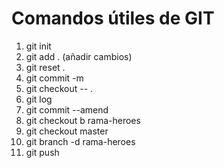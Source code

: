 # Comandos útiles de GIT

1. git init
2. git add . (añadir cambios)
3. git reset .
4. git commit -m
5. git checkout -- .
6. git log
7. git commit --amend
8. git checkout b rama-heroes
9. git checkout master
10. git branch -d rama-heroes
11. git push

